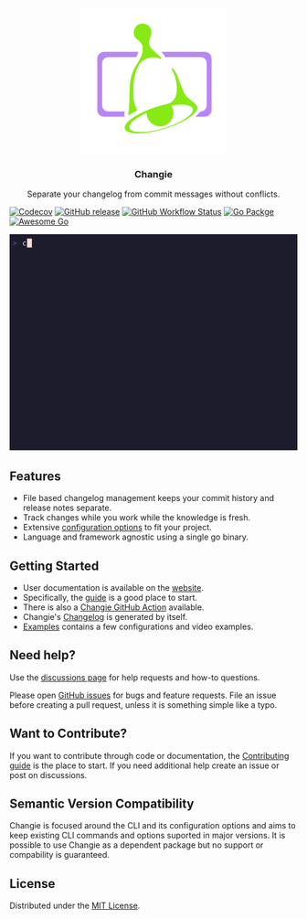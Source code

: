 <p align="center">
  <a href="https://changie.dev">
    <img alt="Changie Logo" src="./docs/static/logo.svg" height="256" />
  </a>
  <h3 align="center">Changie</h3>
  <p align="center">Separate your changelog from commit messages without conflicts.</p>
</p>

[![Codecov](https://img.shields.io/codecov/c/github/miniscruff/changie?style=for-the-badge&logo=codecov)](https://codecov.io/gh/miniscruff/changie)
[![GitHub release](https://img.shields.io/github/v/release/miniscruff/changie?style=for-the-badge&logo=github)](https://github.com/miniscruff/changie/releases)
[![GitHub Workflow Status](https://img.shields.io/github/actions/workflow/status/miniscruff/changie/test.yml?event=push&style=for-the-badge&logo=github)](https://github.com/miniscruff/changie/actions/workflows/test.yml)
[![Go Packge](https://img.shields.io/badge/Go-Reference-grey?style=for-the-badge&logo=go&logoColor=white&label=%20&labelColor=007D9C)](https://pkg.go.dev/github.com/miniscruff/changie)
[![Awesome Go](https://img.shields.io/badge/awesome-awesome?style=for-the-badge&logo=awesomelists&logoColor=white&label=%20&labelColor=CCA6C4&color=494368)](https://github.com/avelino/awesome-go#utilities)

![quick_start](./examples/quick_start.gif)

## Features
* File based changelog management keeps your commit history and release notes separate.
* Track changes while you work while the knowledge is fresh.
* Extensive [configuration options](https://changie.dev/config) to fit your project.
* Language and framework agnostic using a single go binary.

## Getting Started
* User documentation is available on the [website](https://changie.dev/).
* Specifically, the [guide](https://changie.dev/guide/) is a good place to start.
* There is also a [Changie GitHub Action](https://github.com/miniscruff/changie-action) available.
* Changie's [Changelog](CHANGELOG.md) is generated by itself.
* [Examples](./examples) contains a few configurations and video examples.

## Need help?
Use the [discussions page](https://github.com/miniscruff/changie/discussions) for help requests and how-to questions.

Please open [GitHub issues](https://github.com/miniscruff/changie/issues) for bugs and feature requests.
File an issue before creating a pull request, unless it is something simple like a typo.

## Want to Contribute?
If you want to contribute through code or documentation, the [Contributing guide](CONTRIBUTING.md) is the place to start.
If you need additional help create an issue or post on discussions.

## Semantic Version Compatibility
Changie is focused around the CLI and its configuration options and aims to keep existing CLI commands and options suported in major versions.
It is possible to use Changie as a dependent package but no support or compability is guaranteed.

## License
Distributed under the [MIT License](LICENSE).
